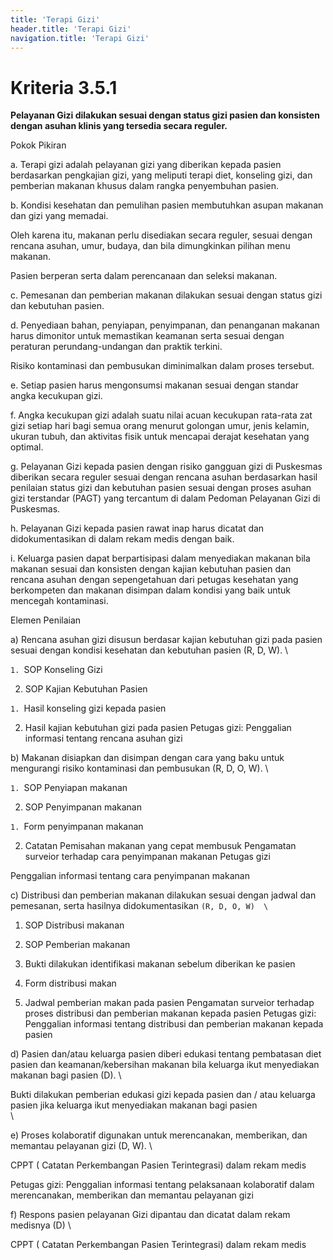 ```yaml
---
title: 'Terapi Gizi'
header.title: 'Terapi Gizi'
navigation.title: 'Terapi Gizi'
---
```


# Kriteria 3.5.1 
**Pelayanan Gizi dilakukan sesuai dengan status gizi pasien dan konsisten dengan asuhan klinis yang tersedia secara reguler.** 



Pokok Pikiran 

a. Terapi gizi adalah pelayanan gizi yang diberikan kepada pasien berdasarkan pengkajian gizi, yang meliputi terapi diet, konseling gizi, dan pemberian makanan khusus dalam rangka penyembuhan pasien. 

b. Kondisi kesehatan dan pemulihan pasien membutuhkan asupan makanan dan gizi yang memadai. 

Oleh karena itu, makanan perlu disediakan secara reguler, sesuai dengan rencana asuhan, umur, budaya, dan bila dimungkinkan pilihan menu makanan. 

Pasien berperan serta dalam perencanaan dan seleksi makanan. 

c. Pemesanan dan pemberian makanan dilakukan sesuai dengan status gizi dan kebutuhan pasien. 

d. Penyediaan bahan, penyiapan, penyimpanan, dan penanganan makanan harus dimonitor untuk memastikan keamanan serta sesuai dengan peraturan perundang-undangan dan praktik terkini. 

Risiko kontaminasi dan pembusukan diminimalkan dalam proses tersebut. 

e. Setiap pasien harus mengonsumsi makanan sesuai dengan standar angka kecukupan gizi. 

f. Angka kecukupan gizi adalah suatu nilai acuan kecukupan rata-rata zat gizi setiap hari bagi semua orang menurut golongan umur, jenis kelamin, ukuran tubuh, dan aktivitas fisik untuk mencapai derajat kesehatan yang optimal. 

g. Pelayanan Gizi kepada pasien dengan risiko gangguan gizi di Puskesmas diberikan secara reguler sesuai dengan rencana asuhan berdasarkan hasil penilaian status gizi dan kebutuhan pasien sesuai dengan proses asuhan gizi terstandar (PAGT) yang tercantum di dalam Pedoman Pelayanan Gizi di Puskesmas. 

h. Pelayanan Gizi kepada pasien rawat  inap  harus  dicatat dan didokumentasikan di dalam rekam medis dengan baik. 

i. Keluarga pasien dapat berpartisipasi dalam menyediakan makanan bila makanan sesuai dan konsisten dengan kajian kebutuhan pasien  dan rencana asuhan dengan sepengetahuan dari petugas kesehatan yang berkompeten dan makanan disimpan dalam kondisi yang baik untuk mencegah kontaminasi. 
 
Elemen Penilaian 




 a) Rencana asuhan gizi disusun berdasar kajian kebutuhan gizi pada pasien sesuai dengan kondisi kesehatan dan kebutuhan pasien (R, D, W).  \


`1. `SOP Konseling Gizi





2. SOP Kajian Kebutuhan Pasien 



`1. `Hasil konseling gizi kepada pasien





2. Hasil kajian kebutuhan gizi pada pasien
Petugas gizi: Penggalian informasi tentang rencana asuhan gizi 
 




 b) Makanan disiapkan dan disimpan dengan cara yang baku untuk mengurangi risiko kontaminasi dan pembusukan (R, D, O, W).  \


`1. `SOP Penyiapan makanan





2. SOP Penyimpanan makanan 



`1. `Form penyimpanan makanan



2. Catatan Pemisahan makanan yang cepat membusuk
Pengamatan surveior terhadap cara penyimpanan makanan Petugas gizi 


Penggalian informasi tentang cara penyimpanan makanan 
 




 c) Distribusi dan pemberian makanan dilakukan sesuai dengan jadwal dan pemesanan, serta hasilnya didokumentasikan `(R, D, O, W)  \
`



1. SOP Distribusi makanan 


2. SOP Pemberian makanan 
1. Bukti dilakukan identifikasi makanan sebelum diberikan ke pasien 


2. Form distribusi makan 


3. Jadwal pemberian makan pada pasien 
Pengamatan surveior terhadap proses distribusi dan pemberian makanan kepada pasien 
Petugas gizi: Penggalian informasi tentang distribusi dan pemberian makanan kepada pasien 




 d) Pasien dan/atau keluarga pasien diberi edukasi tentang pembatasan diet pasien dan keamanan/kebersihan makanan bila keluarga ikut menyediakan makanan bagi pasien (D). \


Bukti dilakukan pemberian edukasi gizi kepada pasien dan / atau keluarga pasien jika keluarga ikut menyediakan makanan bagi pasien  \
  \



 e) Proses kolaboratif digunakan untuk merencanakan, memberikan, dan memantau pelayanan gizi (D, W).  \




CPPT ( Catatan Perkembangan Pasien Terintegrasi) dalam rekam medis 
 
Petugas gizi: Penggalian informasi tentang pelaksanaan kolaboratif dalam merencanakan, memberikan dan memantau pelayanan gizi 
 




 f) Respons pasien pelayanan Gizi dipantau dan dicatat dalam rekam medisnya (D)  \




CPPT ( Catatan Perkembangan Pasien Terintegrasi) dalam rekam medis 






